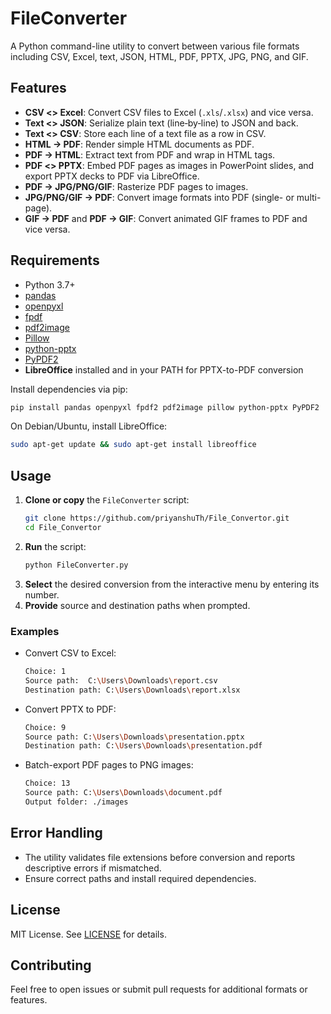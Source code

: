 # FileConverter

A Python command-line utility to convert between various file formats including CSV, Excel, text, JSON, HTML, PDF, PPTX, JPG, PNG, and GIF.

## Features

- **CSV <> Excel**: Convert CSV files to Excel (`.xls`/`.xlsx`) and vice versa.
- **Text <> JSON**: Serialize plain text (line‑by‑line) to JSON and back.
- **Text <> CSV**: Store each line of a text file as a row in CSV.
- **HTML → PDF**: Render simple HTML documents as PDF.
- **PDF → HTML**: Extract text from PDF and wrap in HTML tags.
- **PDF <> PPTX**: Embed PDF pages as images in PowerPoint slides, and export PPTX decks to PDF via LibreOffice.
- **PDF → JPG/PNG/GIF**: Rasterize PDF pages to images.
- **JPG/PNG/GIF → PDF**: Convert image formats into PDF (single- or multi-page).
- **GIF → PDF** and **PDF → GIF**: Convert animated GIF frames to PDF and vice versa.

## Requirements

- Python 3.7+
- [pandas](https://pandas.pydata.org/)
- [openpyxl](https://openpyxl.readthedocs.io/)
- [fpdf](https://pyfpdf.github.io/)
- [pdf2image](https://github.com/Belval/pdf2image)
- [Pillow](https://python-pillow.org/)
- [python-pptx](https://python-pptx.readthedocs.io/)
- [PyPDF2](https://pypi.org/project/PyPDF2/)
- **LibreOffice** installed and in your PATH for PPTX-to-PDF conversion

Install dependencies via pip:

```bash
pip install pandas openpyxl fpdf2 pdf2image pillow python-pptx PyPDF2
```

On Debian/Ubuntu, install LibreOffice:

```bash
sudo apt-get update && sudo apt-get install libreoffice
```

## Usage

1. **Clone or copy** the `FileConverter` script:
   ```bash
   git clone https://github.com/priyanshuTh/File_Convertor.git
   cd File_Convertor
   ```
2. **Run** the script:
   ```bash
   python FileConverter.py
   ```
3. **Select** the desired conversion from the interactive menu by entering its number.
4. **Provide** source and destination paths when prompted.

### Examples

- Convert CSV to Excel:

  ```bash
  Choice: 1
  Source path:  C:\Users\Downloads\report.csv
  Destination path: C:\Users\Downloads\report.xlsx
  ```

- Convert PPTX to PDF:

  ```bash
  Choice: 9
  Source path: C:\Users\Downloads\presentation.pptx
  Destination path: C:\Users\Downloads\presentation.pdf
  ```

- Batch-export PDF pages to PNG images:

  ```bash
  Choice: 13
  Source path: C:\Users\Downloads\document.pdf
  Output folder: ./images
  ```

## Error Handling

- The utility validates file extensions before conversion and reports descriptive errors if mismatched.
- Ensure correct paths and install required dependencies.

## License

MIT License. See [LICENSE](LICENSE) for details.

## Contributing

Feel free to open issues or submit pull requests for additional formats or features.


